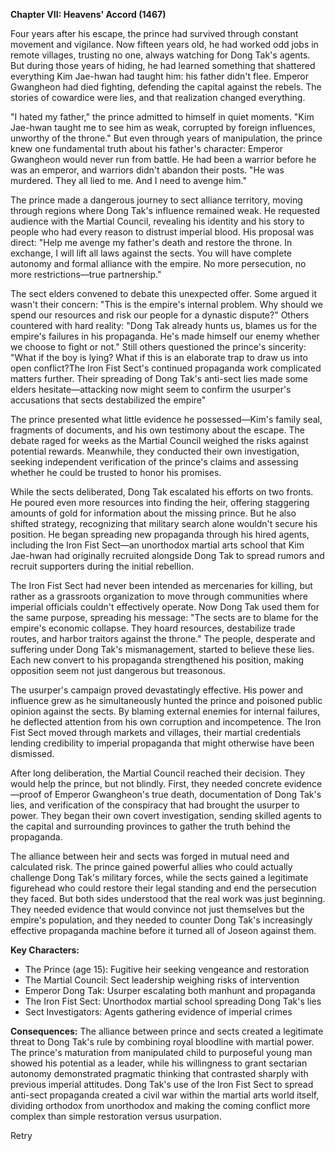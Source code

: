 **Chapter VII: Heavens' Accord (1467)**

Four years after his escape, the prince had survived through constant movement and vigilance. Now fifteen years old, he had worked odd jobs in remote villages, trusting no one, always watching for Dong Tak's agents. But during those years of hiding, he had learned something that shattered everything Kim Jae-hwan had taught him: his father didn't flee. Emperor Gwangheon had died fighting, defending the capital against the rebels. The stories of cowardice were lies, and that realization changed everything.

"I hated my father," the prince admitted to himself in quiet moments. "Kim Jae-hwan taught me to see him as weak, corrupted by foreign influences, unworthy of the throne." But even through years of manipulation, the prince knew one fundamental truth about his father's character: Emperor Gwangheon would never run from battle. He had been a warrior before he was an emperor, and warriors didn't abandon their posts. "He was murdered. They all lied to me. And I need to avenge him."

The prince made a dangerous journey to sect alliance territory, moving through regions where Dong Tak's influence remained weak. He requested audience with the Martial Council, revealing his identity and his story to people who had every reason to distrust imperial blood. His proposal was direct: "Help me avenge my father's death and restore the throne. In exchange, I will lift all laws against the sects. You will have complete autonomy and formal alliance with the empire. No more persecution, no more restrictions—true partnership."

The sect elders convened to debate this unexpected offer. Some argued it wasn't their concern: "This is the empire's internal problem. Why should we spend our resources and risk our people for a dynastic dispute?" Others countered with hard reality: "Dong Tak already hunts us, blames us for the empire's failures in his propaganda. He's made himself our enemy whether we choose to fight or not." Still others questioned the prince's sincerity: "What if the boy is lying? What if this is an elaborate trap to draw us into open conflict?The Iron Fist Sect's continued propaganda work complicated matters further. Their spreading of Dong Tak's anti-sect lies made some elders hesitate—attacking now might seem to confirm the usurper's accusations that sects destabilized the empire"

The prince presented what little evidence he possessed—Kim's family seal, fragments of documents, and his own testimony about the escape. The debate raged for weeks as the Martial Council weighed the risks against potential rewards. Meanwhile, they conducted their own investigation, seeking independent verification of the prince's claims and assessing whether he could be trusted to honor his promises.

While the sects deliberated, Dong Tak escalated his efforts on two fronts. He poured even more resources into finding the heir, offering staggering amounts of gold for information about the missing prince. But he also shifted strategy, recognizing that military search alone wouldn't secure his position. He began spreading new propaganda through his hired agents, including the Iron Fist Sect—an unorthodox martial arts school that Kim Jae-hwan had originally recruited alongside Dong Tak to spread rumors and recruit supporters during the initial rebellion.

The Iron Fist Sect had never been intended as mercenaries for killing, but rather as a grassroots organization to move through communities where imperial officials couldn't effectively operate. Now Dong Tak used them for the same purpose, spreading his message: "The sects are to blame for the empire's economic collapse. They hoard resources, destabilize trade routes, and harbor traitors against the throne." The people, desperate and suffering under Dong Tak's mismanagement, started to believe these lies. Each new convert to his propaganda strengthened his position, making opposition seem not just dangerous but treasonous.

The usurper's campaign proved devastatingly effective. His power and influence grew as he simultaneously hunted the prince and poisoned public opinion against the sects. By blaming external enemies for internal failures, he deflected attention from his own corruption and incompetence. The Iron Fist Sect moved through markets and villages, their martial credentials lending credibility to imperial propaganda that might otherwise have been dismissed.

After long deliberation, the Martial Council reached their decision. They would help the prince, but not blindly. First, they needed concrete evidence—proof of Emperor Gwangheon's true death, documentation of Dong Tak's lies, and verification of the conspiracy that had brought the usurper to power. They began their own covert investigation, sending skilled agents to the capital and surrounding provinces to gather the truth behind the propaganda.

The alliance between heir and sects was forged in mutual need and calculated risk. The prince gained powerful allies who could actually challenge Dong Tak's military forces, while the sects gained a legitimate figurehead who could restore their legal standing and end the persecution they faced. But both sides understood that the real work was just beginning. They needed evidence that would convince not just themselves but the empire's population, and they needed to counter Dong Tak's increasingly effective propaganda machine before it turned all of Joseon against them.

**Key Characters:**

- The Prince (age 15): Fugitive heir seeking vengeance and restoration
- The Martial Council: Sect leadership weighing risks of intervention
- Emperor Dong Tak: Usurper escalating both manhunt and propaganda
- The Iron Fist Sect: Unorthodox martial school spreading Dong Tak's lies
- Sect Investigators: Agents gathering evidence of imperial crimes

**Consequences:** The alliance between prince and sects created a legitimate threat to Dong Tak's rule by combining royal bloodline with martial power. The prince's maturation from manipulated child to purposeful young man showed his potential as a leader, while his willingness to grant sectarian autonomy demonstrated pragmatic thinking that contrasted sharply with previous imperial attitudes. Dong Tak's use of the Iron Fist Sect to spread anti-sect propaganda created a civil war within the martial arts world itself, dividing orthodox from unorthodox and making the coming conflict more complex than simple restoration versus usurpation.

Retry